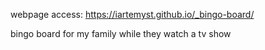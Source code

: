webpage access:
https://iartemyst.github.io/_bingo-board/



bingo board for my family while they watch a tv show
